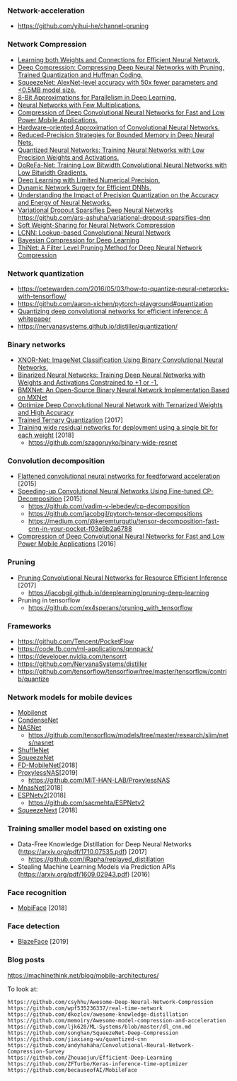 ### Network-acceleration
- https://github.com/yihui-he/channel-pruning

### Network Compression
- [Learning both Weights and Connections for Efficient Neural Network.](https://arxiv.org/pdf/1506.02626.pdf)
- [Deep Compression: Compressing Deep Neural Networks with Pruning, Trained Quantization and Huffman Coding.](http://arxiv.org/abs/1510.00149)
- [SqueezeNet: AlexNet-level accuracy with 50x fewer parameters and <0.5MB model size.](http://arxiv.org/abs/1602.07360)
- [8-Bit Approximations for Parallelism in Deep Learning.](http://arxiv.org/abs/1511.04561)
- [Neural Networks with Few Multiplications.](https://arxiv.org/abs/1510.03009)
- [Compression of Deep Convolutional Neural Networks for Fast and Low Power Mobile Applications.](http://arxiv.org/abs/1511.06530) 
- [Hardware-oriented Approximation of Convolutional Neural Networks.](https://arxiv.org/abs/1604.03168)
- [Reduced-Precision Strategies for Bounded Memory in Deep Neural Nets.](https://arxiv.org/abs/1511.05236)
- [Quantized Neural Networks: Training Neural Networks with Low Precision Weights and Activations.](http://arxiv.org/abs/1609.07061)
- [DoReFa-Net: Training Low Bitwidth Convolutional Neural Networks with Low Bitwidth Gradients.](http://arxiv.org/abs/1606.06160)
- [Deep Learning with Limited Numerical Precision.](https://arxiv.org/abs/1502.02551)
- [Dynamic Network Surgery for Efficient DNNs.](http://arxiv.org/abs/1608.04493)
- [Understanding the Impact of Precision Quantization on the Accuracy and Energy of Neural Networks.](https://arxiv.org/abs/1612.03940) 
- [Variational Dropout Sparsifies Deep Neural Networks](https://arxiv.org/pdf/1701.05369.pdf) https://github.com/ars-ashuha/variational-dropout-sparsifies-dnn
- [Soft Weight-Sharing for Neural Network Compression](https://arxiv.org/pdf/1702.04008.pdf)
- [LCNN: Lookup-based Convolutional Neural Network](https://arxiv.org/pdf/1611.06473.pdf)
- [Bayesian Compression for Deep Learning](https://arxiv.org/pdf/1705.08665.pdf)
- [ThiNet: A Filter Level Pruning Method for Deep Neural Network Compression](https://github.com/Roll920/ThiNet)

### Network quantization
- https://petewarden.com/2016/05/03/how-to-quantize-neural-networks-with-tensorflow/
- https://github.com/aaron-xichen/pytorch-playground#quantization
- [Quantizing deep convolutional networks for
efficient inference: A whitepaper](https://arxiv.org/pdf/1806.08342.pdf)
- https://nervanasystems.github.io/distiller/quantization/

### Binary networks
- [XNOR-Net: ImageNet Classification Using Binary Convolutional Neural Networks.](http://arxiv.org/abs/1603.05279)
- [Binarized Neural Networks: Training Deep Neural Networks with Weights and Activations Constrained to +1 or -1.](http://arxiv.org/abs/1602.02830)
- [BMXNet: An Open-Source Binary Neural Network Implementation Based on MXNet](https://github.com/hpi-xnor/BMXNet)
- [Optimize Deep Convolutional Neural Network with Ternarized Weights and High Accuracy](https://arxiv.org/pdf/1807.07948.pdf)
- [Trained Ternary Quantization](https://arxiv.org/pdf/1612.01064.pdf) [2017]
- [Training wide residual networks for deployment using a single bit for each weight](https://arxiv.org/pdf/1802.08530.pdf) [2018]
    + https://github.com/szagoruyko/binary-wide-resnet
    
### Convolution decomposition
- [Flattened convolutional neural networks for feedforward acceleration](https://arxiv.org/pdf/1412.5474.pdf) [2015]
- [Speeding-up Convolutional Neural Networks Using Fine-tuned CP-Decomposition](https://arxiv.org/pdf/1412.6553.pdf) [2015]
    + https://github.com/vadim-v-lebedev/cp-decomposition
    + https://github.com/jacobgil/pytorch-tensor-decompositions
    + https://medium.com/@keremturgutlu/tensor-decomposition-fast-cnn-in-your-pocket-f03e9b2a6788
- [Compression of Deep Convolutional Neural Networks for Fast and Low Power Mobile Applications](https://arxiv.org/pdf/1511.06530.pdf) [2016]

### Pruning
- [Pruning Convolutional Neural Networks for Resource Efficient Inference](https://arxiv.org/pdf/1611.06440.pdf) [2017]
    + https://jacobgil.github.io/deeplearning/pruning-deep-learning
- Pruning in tensorflow
    + https://github.com/ex4sperans/pruning_with_tensorflow

### Frameworks
- https://github.com/Tencent/PocketFlow
- https://code.fb.com/ml-applications/qnnpack/
- https://developer.nvidia.com/tensorrt
- https://github.com/NervanaSystems/distiller
- https://github.com/tensorflow/tensorflow/tree/master/tensorflow/contrib/quantize

### Network models for mobile devices
- [Mobilenet](https://arxiv.org/pdf/1704.04861.pdf)
- [CondenseNet](https://arxiv.org/pdf/1711.09224.pdf)
- [NASNet](https://arxiv.org/pdf/1707.07012.pdf)
  + https://github.com/tensorflow/models/tree/master/research/slim/nets/nasnet
- [ShuffleNet](https://arxiv.org/pdf/1707.01083.pdf)
- [SqueezeNet](https://arxiv.org/pdf/1602.07360.pdf)
- [FD-MobileNet](https://arxiv.org/pdf/1802.03750.pdf)[2018]
- [ProxylessNAS](https://openreview.net/pdf?id=HylVB3AqYm)[2019]
  + https://github.com/MIT-HAN-LAB/ProxylessNAS
- [MnasNet](https://arxiv.org/pdf/1807.11626.pdf)[2018]
- [ESPNetv2](https://arxiv.org/pdf/1811.11431.pdf)[2018]
  + https://github.com/sacmehta/ESPNetv2
- [SqueezeNext](https://arxiv.org/pdf/1803.10615.pdf) [2018]

### Training smaller model based on existing one
- Data-Free Knowledge Distillation for Deep Neural Networks (https://arxiv.org/pdf/1710.07535.pdf) [2017]
  + https://github.com/iRapha/replayed_distillation
- Stealing Machine Learning Models via Prediction APIs (https://arxiv.org/pdf/1609.02943.pdf) [2016]

### Face recognition
- [MobiFace](https://arxiv.org/pdf/1811.11080.pdf) [2018]

### Face detection
- [BlazeFace](https://arxiv.org/pdf/1907.05047.pdf) [2019]

### Blog posts
https://machinethink.net/blog/mobile-architectures/

To look at:
~~~
https://github.com/csyhhu/Awesome-Deep-Neural-Network-Compression
https://github.com/wpf535236337/real-time-network
https://github.com/dkozlov/awesome-knowledge-distillation
https://github.com/memoiry/Awesome-model-compression-and-acceleration
https://github.com/ljk628/ML-Systems/blob/master/dl_cnn.md
https://github.com/songhan/SqueezeNet-Deep-Compression
https://github.com/jiaxiang-wu/quantized-cnn
https://github.com/andyhahaha/Convolutional-Neural-Network-Compression-Survey
https://github.com/Zhouaojun/Efficient-Deep-Learning
https://github.com/ZFTurbo/Keras-inference-time-optimizer
https://github.com/becauseofAI/MobileFace
~~~
